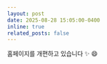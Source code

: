 ```yaml
---
layout: post
date: 2025-08-28 15:05:00-0400
inline: true
related_posts: false
---
```


홈페이지를 개편하고 있습니다 :sparkles: :smile:
